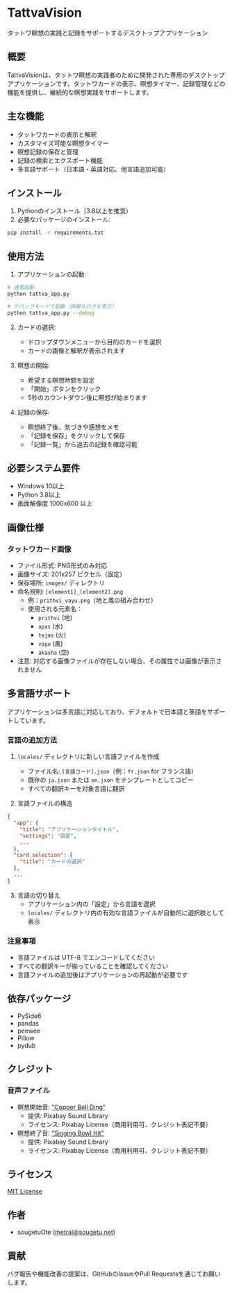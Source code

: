 # TattvaVision

タットワ瞑想の実践と記録をサポートするデスクトップアプリケーション

## 概要

TattvaVisionは、タットワ瞑想の実践者のために開発された専用のデスクトップアプリケーションです。タットワカードの表示、瞑想タイマー、記録管理などの機能を提供し、継続的な瞑想実践をサポートします。

## 主な機能

- タットワカードの表示と解釈
- カスタマイズ可能な瞑想タイマー
- 瞑想記録の保存と管理
- 記録の検索とエクスポート機能
- 多言語サポート（日本語・英語対応、他言語追加可能）

## インストール

1. Pythonのインストール（3.8以上を推奨）
2. 必要なパッケージのインストール:
```bash
pip install -r requirements.txt
```

## 使用方法

1. アプリケーションの起動:
```bash
# 通常起動
python tattva_app.py

# デバッグモードで起動（詳細なログを表示）
python tattva_app.py --debug
```

2. カードの選択:
   - ドロップダウンメニューから目的のカードを選択
   - カードの画像と解釈が表示されます

3. 瞑想の開始:
   - 希望する瞑想時間を設定
   - 「開始」ボタンをクリック
   - 5秒のカウントダウン後に瞑想が始まります

4. 記録の保存:
   - 瞑想終了後、気づきや感想をメモ
   - 「記録を保存」をクリックして保存
   - 「記録一覧」から過去の記録を確認可能

## 必要システム要件

- Windows 10以上
- Python 3.8以上
- 画面解像度 1000x600 以上

## 画像仕様

### タットワカード画像
- ファイル形式: PNG形式のみ対応
- 画像サイズ: 201x257 ピクセル（固定）
- 保存場所: `images/` ディレクトリ
- 命名規則: `[element1]_[element2].png`
  - 例：`prithvi_vayu.png`（地と風の組み合わせ）
  - 使用される元素名：
    - `prithvi` (地)
    - `apas` (水)
    - `tejas` (火)
    - `vayu` (風)
    - `akasha` (空)
- 注意: 対応する画像ファイルが存在しない場合、その属性では画像が表示されません

## 多言語サポート

アプリケーションは多言語に対応しており、デフォルトで日本語と英語をサポートしています。

### 言語の追加方法

1. `locales/` ディレクトリに新しい言語ファイルを作成
   - ファイル名: `[言語コード].json`（例：`fr.json` for フランス語）
   - 既存の `ja.json` または `en.json` をテンプレートとしてコピー
   - すべての翻訳キーを対象言語に翻訳

2. 言語ファイルの構造
```json
{
  "app": {
    "title": "アプリケーションタイトル",
    "settings": "設定",
    ...
  },
  "card_selection": {
    "title": "カードの選択"
  },
  ...
}
```

3. 言語の切り替え
   - アプリケーション内の「設定」から言語を選択
   - `locales/` ディレクトリ内の有効な言語ファイルが自動的に選択肢として表示

### 注意事項
- 言語ファイルは UTF-8 でエンコードしてください
- すべての翻訳キーが揃っていることを確認してください
- 言語ファイルの追加後はアプリケーションの再起動が必要です

## 依存パッケージ

- PySide6
- pandas
- peewee
- Pillow
- pydub

## クレジット

### 音声ファイル
- 瞑想開始音: ["Copper Bell Ding"](https://pixabay.com/sound-effects/copper-bell-ding-25-204990/)
  - 提供: Pixabay Sound Library
  - ライセンス: Pixabay License（商用利用可、クレジット表記不要）
- 瞑想終了音: ["Singing Bowl Hit"](https://pixabay.com/sound-effects/singing-bowl-hit-3-33366/)
  - 提供: Pixabay Sound Library
  - ライセンス: Pixabay License（商用利用可、クレジット表記不要）

## ライセンス

[MIT License](LICENSE)

## 作者

- sougetuOte (metral@sougetu.net)

## 貢献

バグ報告や機能改善の提案は、GitHubのIssueやPull Requestsを通じてお願いします。
